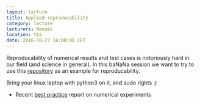 ```yaml
---
layout: lecture
title: Applied reproducability
category: lecture
lecturers: Manuel
location: tba
date: 2016-10-27 16:00:00 CET
---
```


Reproducability of numerical results and test cases is notoriously hard in our field (and science in general). In this baNaNa session we want to try to use this [repository] as an example for reproducability.

Bring your linux laptop with python3 on it, and sudo rights ;)

* Recent [best practice] report on numerical experiments 


[best practice]: http://arxiv.org/abs/1607.01191
[repository]: https://github.com/ManuelMBaumann/elastic_benchmarks
